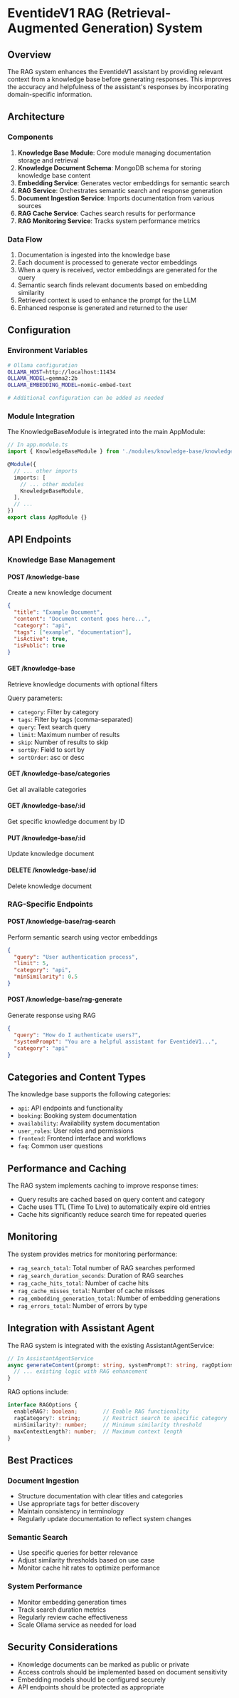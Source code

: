 # EventideV1 RAG (Retrieval-Augmented Generation) System

## Overview

The RAG system enhances the EventideV1 assistant by providing relevant context from a knowledge base before generating responses. This improves the accuracy and helpfulness of the assistant's responses by incorporating domain-specific information.

## Architecture

### Components

1. **Knowledge Base Module**: Core module managing documentation storage and retrieval
2. **Knowledge Document Schema**: MongoDB schema for storing knowledge base content
3. **Embedding Service**: Generates vector embeddings for semantic search
4. **RAG Service**: Orchestrates semantic search and response generation
5. **Document Ingestion Service**: Imports documentation from various sources
6. **RAG Cache Service**: Caches search results for performance
7. **RAG Monitoring Service**: Tracks system performance metrics

### Data Flow

1. Documentation is ingested into the knowledge base
2. Each document is processed to generate vector embeddings
3. When a query is received, vector embeddings are generated for the query
4. Semantic search finds relevant documents based on embedding similarity
5. Retrieved context is used to enhance the prompt for the LLM
6. Enhanced response is generated and returned to the user

## Configuration

### Environment Variables

```bash
# Ollama configuration
OLLAMA_HOST=http://localhost:11434
OLLAMA_MODEL=gemma2:2b
OLLAMA_EMBEDDING_MODEL=nomic-embed-text

# Additional configuration can be added as needed
```

### Module Integration

The KnowledgeBaseModule is integrated into the main AppModule:

```typescript
// In app.module.ts
import { KnowledgeBaseModule } from './modules/knowledge-base/knowledge-base.module';

@Module({
  // ... other imports
  imports: [
    // ... other modules
    KnowledgeBaseModule,
  ],
  // ...
})
export class AppModule {}
```

## API Endpoints

### Knowledge Base Management

#### POST /knowledge-base
Create a new knowledge document

```json
{
  "title": "Example Document",
  "content": "Document content goes here...",
  "category": "api",
  "tags": ["example", "documentation"],
  "isActive": true,
  "isPublic": true
}
```

#### GET /knowledge-base
Retrieve knowledge documents with optional filters

Query parameters:
- `category`: Filter by category
- `tags`: Filter by tags (comma-separated)
- `query`: Text search query
- `limit`: Maximum number of results
- `skip`: Number of results to skip
- `sortBy`: Field to sort by
- `sortOrder`: asc or desc

#### GET /knowledge-base/categories
Get all available categories

#### GET /knowledge-base/:id
Get specific knowledge document by ID

#### PUT /knowledge-base/:id
Update knowledge document

#### DELETE /knowledge-base/:id
Delete knowledge document

### RAG-Specific Endpoints

#### POST /knowledge-base/rag-search
Perform semantic search using vector embeddings

```json
{
  "query": "User authentication process",
  "limit": 5,
  "category": "api",
  "minSimilarity": 0.5
}
```

#### POST /knowledge-base/rag-generate
Generate response using RAG

```json
{
  "query": "How do I authenticate users?",
  "systemPrompt": "You are a helpful assistant for EventideV1...",
  "category": "api"
}
```

## Categories and Content Types

The knowledge base supports the following categories:

- `api`: API endpoints and functionality
- `booking`: Booking system documentation
- `availability`: Availability system documentation
- `user_roles`: User roles and permissions
- `frontend`: Frontend interface and workflows
- `faq`: Common user questions

## Performance and Caching

The RAG system implements caching to improve response times:

- Query results are cached based on query content and category
- Cache uses TTL (Time To Live) to automatically expire old entries
- Cache hits significantly reduce search time for repeated queries

## Monitoring

The system provides metrics for monitoring performance:

- `rag_search_total`: Total number of RAG searches performed
- `rag_search_duration_seconds`: Duration of RAG searches
- `rag_cache_hits_total`: Number of cache hits
- `rag_cache_misses_total`: Number of cache misses
- `rag_embedding_generation_total`: Number of embedding generations
- `rag_errors_total`: Number of errors by type

## Integration with Assistant Agent

The RAG system is integrated with the existing AssistantAgentService:

```typescript
// In AssistantAgentService
async generateContent(prompt: string, systemPrompt?: string, ragOptions?: RAGOptions) {
  // ... existing logic with RAG enhancement
}
```

RAG options include:

```typescript
interface RAGOptions {
  enableRAG?: boolean;        // Enable RAG functionality
  ragCategory?: string;       // Restrict search to specific category
  minSimilarity?: number;     // Minimum similarity threshold
  maxContextLength?: number;  // Maximum context length
}
```

## Best Practices

### Document Ingestion

- Structure documentation with clear titles and categories
- Use appropriate tags for better discovery
- Maintain consistency in terminology
- Regularly update documentation to reflect system changes

### Semantic Search

- Use specific queries for better relevance
- Adjust similarity thresholds based on use case
- Monitor cache hit rates to optimize performance

### System Performance

- Monitor embedding generation times
- Track search duration metrics
- Regularly review cache effectiveness
- Scale Ollama service as needed for load

## Security Considerations

- Knowledge documents can be marked as public or private
- Access controls should be implemented based on document sensitivity
- Embedding models should be configured securely
- API endpoints should be protected as appropriate